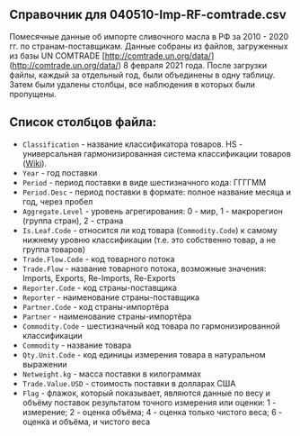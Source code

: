 ## Справочник для **040510-Imp-RF-comtrade.csv**

Помесячные данные об импорте сливочного масла в РФ за 2010 - 2020 гг. по странам-поставщикам. Данные собраны из файлов, загруженных из базы UN COMTRADE [http://comtrade.un.org/data/] (http://comtrade.un.org/data/) 8 февраля 2021 года.
После загрузки файлы, каждый за отдельный год, были объединены в одну таблицу. Затем были удалены столбцы, все наблюдения в которых были пропущены. 

## Список столбцов файла:
* ```Classification``` - название классификатора товаров. HS - универсальная гармонизированная система классификации товаров ([Wiki](https://en.wikipedia.org/wiki/Harmonized_System)).
* ```Year``` - год поставки
* ```Period``` - период поставки в виде шестизначного кода: ГГГГММ
* ```Period.Desc``` - период поставки в формате: полное название месяца и год, через пробел
* ```Aggregate.Level``` - уровень агрегирования: 0 - мир, 1 - макрорегион (группа стран), 2 - страна    
* ```Is.Leaf.Code``` - относится ли код товара (`Commodity.Code`) к самому нижнему уровню классификации (т.е. это собственно товар, а не группа товаров)   
* ```Trade.Flow.Code``` - код товарного потока
* ```Trade.Flow``` - название товарного потока, возможные значения: Imports, Exports, Re-Imports, Re-Exports
* ```Reporter.Code``` - код страны-поставщика
* ```Reporter``` - наименование страны-поставщика
* ```Partner.Code``` - код страны-импортёра
* ```Partner``` - наименование страны-импортёра
* ```Commodity.Code``` - шестизначный код товара по гармонизированной классификации
* ```Commodity``` - название товара
* ```Qty.Unit.Code``` - код единицы измерения товара в натуральном выражении
* ```Netweight.kg``` - масса поставки в килограммах
* ```Trade.Value.USD``` - стоимость поставки в долларах США
* ```Flag``` - флажок, который показывает, являются данные по весу и объёму поставок результатом точного измерения или оценки: 1 - измерение; 2 - оценка объёма; 4 - оценка только чистого веса; 6 - оценка и объёма, и чистого веса   
